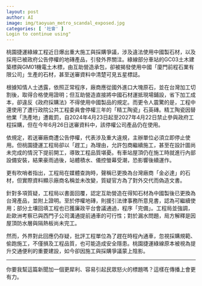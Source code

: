 ```yaml
---
layout: post
author: AI
image: img/taoyuan_metro_scandal_exposed.jpg
categories: [ '社會' ]
Login to continue using"
---
```

桃園捷運綠線工程近日爆出重大施工與採購爭議，涉及違法使用中國製石材，以及採用已被政府公告停權的地磚產品，引發外界關注。綠線部分車站的GC03土木建築標與GM01機電土木標，由互助營造承包，卻被揭發使用中國「廈門前程石業有限公司」生產的石材，甚至送審資料中清楚可見五星標誌。  

根據知情人士透露，依照正常程序，廠商應從國外進口大塊原石，並在台灣加工切割後，取得合格使用證明；但互助營造直接將中國石材運抵現場鋪設，省下加工成本，卻違反《政府採購法》不得使用中國製品的規定。而更令人震驚的是，工程中還使用了遭行政院公共工程委員會停權三年的「精工陶瓷」石英磚。精工陶瓷因替他業「洗產地」遭裁罰，自2024年4月23日起至2027年4月22日禁止參與政府工程採購，但在今年6月26日送審資料中，該停權公司產品仍在使用。  

依規定，若送審廠商遭公告停權，代表涉及重大違規，主辦單位必須立即停止使用。但桃園捷運工程局卻以「趕工」為理由，允許包商繼續施工，甚至在設計圖尚未完成的情況下提前開工，導致工程品質堪憂。有車站屋頂仍在施工時就進行內部設備安裝，結果豪雨過後，站體積水、儀控螢幕受潮，恐影響後續運作。  

更有吹哨者指出，工程局在媒體查詢時，聲稱已更換為台灣廠商「金必達」的石材，但實際資料顯示廠商名稱並未改變，質疑官方為了對外交代而偽造文書。  

針對多項質疑，工程局以書面回覆，認定互助營造在得知石材為中國製後已更換為台灣產品，並附上證明。至於停權地磚，則援引法律事務所意見書，認為可繼續使用；部分土壤回填工程也已獲廉政平台會議通過，程序「完備」。工程局並強調，赴歐洲考察已與西門子公司溝通提前通車的可行性；對於漏水問題，局方解釋是因屋頂防水層與隔熱板尚未完工。  

然而，外界對此回應仍存疑，批評工程單位為了趕在時程內通車，忽視採購規範、偷跑施工，不僅損及工程品質，也可能造成安全隱患。桃園捷運綠線原本被視為提升交通便利的重要建設，如今卻因施工與採購爭議蒙上陰影。  

---

你要我幫這篇新聞加一個更犀利、容易引起民眾怒火的標題嗎？這樣在傳播上會更有力。